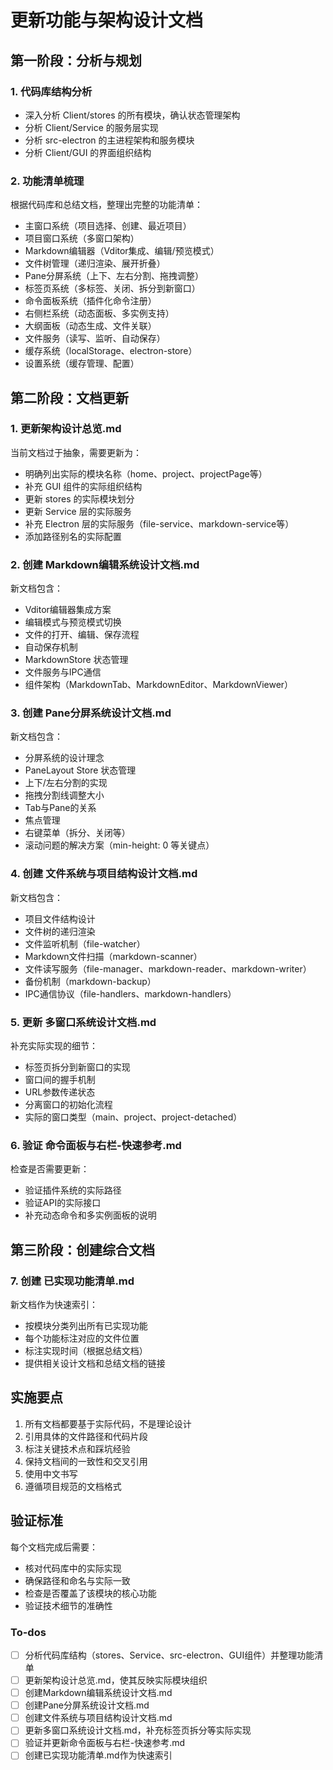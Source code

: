 <!-- 6ea12df1-638d-4214-913f-ebeef7c9937b 061a0ea2-8400-4c59-9bb4-ef8a29a8c6d4 -->
# 更新功能与架构设计文档

## 第一阶段：分析与规划

### 1. 代码库结构分析

- 深入分析 Client/stores 的所有模块，确认状态管理架构
- 分析 Client/Service 的服务层实现
- 分析 src-electron 的主进程架构和服务模块
- 分析 Client/GUI 的界面组织结构

### 2. 功能清单梳理

根据代码库和总结文档，整理出完整的功能清单：

- 主窗口系统（项目选择、创建、最近项目）
- 项目窗口系统（多窗口架构）
- Markdown编辑器（Vditor集成、编辑/预览模式）
- 文件树管理（递归渲染、展开折叠）
- Pane分屏系统（上下、左右分割、拖拽调整）
- 标签页系统（多标签、关闭、拆分到新窗口）
- 命令面板系统（插件化命令注册）
- 右侧栏系统（动态面板、多实例支持）
- 大纲面板（动态生成、文件关联）
- 文件服务（读写、监听、自动保存）
- 缓存系统（localStorage、electron-store）
- 设置系统（缓存管理、配置）

## 第二阶段：文档更新

### 1. 更新架构设计总览.md

当前文档过于抽象，需要更新为：

- 明确列出实际的模块名称（home、project、projectPage等）
- 补充 GUI 组件的实际组织结构
- 更新 stores 的实际模块划分
- 更新 Service 层的实际服务
- 补充 Electron 层的实际服务（file-service、markdown-service等）
- 添加路径别名的实际配置

### 2. 创建 Markdown编辑系统设计文档.md

新文档包含：

- Vditor编辑器集成方案
- 编辑模式与预览模式切换
- 文件的打开、编辑、保存流程
- 自动保存机制
- MarkdownStore 状态管理
- 文件服务与IPC通信
- 组件架构（MarkdownTab、MarkdownEditor、MarkdownViewer）

### 3. 创建 Pane分屏系统设计文档.md

新文档包含：

- 分屏系统的设计理念
- PaneLayout Store 状态管理
- 上下/左右分割的实现
- 拖拽分割线调整大小
- Tab与Pane的关系
- 焦点管理
- 右键菜单（拆分、关闭等）
- 滚动问题的解决方案（min-height: 0 等关键点）

### 4. 创建 文件系统与项目结构设计文档.md

新文档包含：

- 项目文件结构设计
- 文件树的递归渲染
- 文件监听机制（file-watcher）
- Markdown文件扫描（markdown-scanner）
- 文件读写服务（file-manager、markdown-reader、markdown-writer）
- 备份机制（markdown-backup）
- IPC通信协议（file-handlers、markdown-handlers）

### 5. 更新 多窗口系统设计文档.md

补充实际实现的细节：

- 标签页拆分到新窗口的实现
- 窗口间的握手机制
- URL参数传递状态
- 分离窗口的初始化流程
- 实际的窗口类型（main、project、project-detached）

### 6. 验证 命令面板与右栏-快速参考.md

检查是否需要更新：

- 验证插件系统的实际路径
- 验证API的实际接口
- 补充动态命令和多实例面板的说明

## 第三阶段：创建综合文档

### 7. 创建 已实现功能清单.md

新文档作为快速索引：

- 按模块分类列出所有已实现功能
- 每个功能标注对应的文件位置
- 标注实现时间（根据总结文档）
- 提供相关设计文档和总结文档的链接

## 实施要点

1. 所有文档都要基于实际代码，不是理论设计
2. 引用具体的文件路径和代码片段
3. 标注关键技术点和踩坑经验
4. 保持文档间的一致性和交叉引用
5. 使用中文书写
6. 遵循项目规范的文档格式

## 验证标准

每个文档完成后需要：

- 核对代码库中的实际实现
- 确保路径和命名与实际一致
- 检查是否覆盖了该模块的核心功能
- 验证技术细节的准确性

### To-dos

- [ ] 分析代码库结构（stores、Service、src-electron、GUI组件）并整理功能清单
- [ ] 更新架构设计总览.md，使其反映实际模块组织
- [ ] 创建Markdown编辑系统设计文档.md
- [ ] 创建Pane分屏系统设计文档.md
- [ ] 创建文件系统与项目结构设计文档.md
- [ ] 更新多窗口系统设计文档.md，补充标签页拆分等实际实现
- [ ] 验证并更新命令面板与右栏-快速参考.md
- [ ] 创建已实现功能清单.md作为快速索引